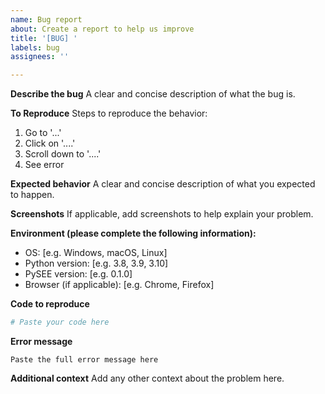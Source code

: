 ```yaml
---
name: Bug report
about: Create a report to help us improve
title: '[BUG] '
labels: bug
assignees: ''

---
```


**Describe the bug**
A clear and concise description of what the bug is.

**To Reproduce**
Steps to reproduce the behavior:
1. Go to '...'
2. Click on '....'
3. Scroll down to '....'
4. See error

**Expected behavior**
A clear and concise description of what you expected to happen.

**Screenshots**
If applicable, add screenshots to help explain your problem.

**Environment (please complete the following information):**
 - OS: [e.g. Windows, macOS, Linux]
 - Python version: [e.g. 3.8, 3.9, 3.10]
 - PySEE version: [e.g. 0.1.0]
 - Browser (if applicable): [e.g. Chrome, Firefox]

**Code to reproduce**
```python
# Paste your code here
```

**Error message**
```
Paste the full error message here
```

**Additional context**
Add any other context about the problem here.
